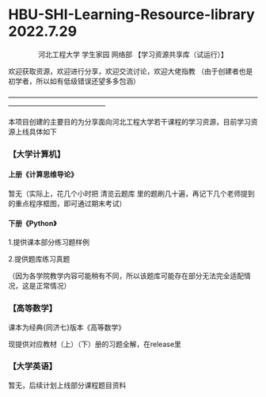 # HBU-SHI-Learning-Resource-library 2022.7.29


<p align="center">
河北工程大学 学生家园 网络部 【学习资源共享库（试运行）】
</p>


欢迎获取资源，欢迎进行分享，欢迎交流讨论，欢迎大佬指教
（由于创建者也是初学者，所以如有低级错误还望多多包涵）

——————————————————————————————————————————————————<br>

本项目创建的主要目的为分享面向河北工程大学若干课程的学习资源，目前学习资源上线具体如下

### 【大学计算机】

#### 上册《计算思维导论》

暂无（实际上，花几个小时把 清览云题库 里的题刷几十遍，再记下几个老师提到的重点程序框图，即可通过期末考试）


#### 下册《Python》 

1.提供课本部分练习题样例

2.提供题库练习真题

（因为各学院教学内容可能稍有不同，所以该题库可能存在部分无法完全适配情况，这是正常情况）

### 【高等数学】


课本为经典{同济七}版本《高等数学》

现提供对应教材（上）（下）册的习题全解，在release里

### 【大学英语】
暂无，后续计划上线部分课程题目资料

